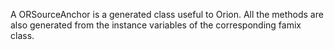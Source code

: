 A ORSourceAnchor is a generated class useful to Orion. All the methods are also generated from the instance variables of the corresponding famix class.